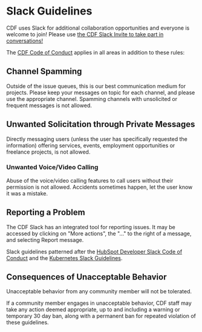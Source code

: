 # Slack Guidelines

CDF uses Slack for additional collaboration opportunities and everyone is welcome to join!
Please use [the CDF Slack Invite to take part in conversations!](https://join.slack.com/t/cdeliveryfdn/shared_invite/zt-nwc0jjd0-G65oEpv5ynFfPD5oOX5Ogg)

The [CDF Code of Conduct](https://github.com/cdfoundation/.github/blob/main/CODE_OF_CONDUCT.md) applies in all areas in addition to these rules:


## Channel Spamming

Outside of the issue queues, this is our best communication medium for projects. Please keep your messages on topic for each channel, and please use the appropriate channel. Spamming channels with unsolicited or frequent messages is not allowed.


## Unwanted Solicitation through Private Messages

Directly messaging users (unless the user has specifically requested the information) offering services, events, employment opportunities or freelance projects, is not allowed. 


### Unwanted Voice/Video Calling

Abuse of the voice/video calling features to call users without their permission is not allowed. Accidents sometimes happen, let the user know it was a mistake.


## Reporting a Problem

The CDF Slack has an integrated tool for reporting issues. It may be accessed by clicking on "More actions", the "..." to the right of a message, and selecting Report message.

Slack guidelines patterned after the [HubSpot Developer Slack Code of Conduct](https://designers.hubspot.com/slack/code-of-conduct) and the [Kubernetes Slack Guidelines](https://github.com/kubernetes/community/blob/master/communication/slack-guidelines.md).


## Consequences of Unacceptable Behavior

Unacceptable behavior from any community member will not be tolerated.

If a community member engages in unacceptable behavior, CDF staff may take any action deemed appropriate, up to and including a warning or temporary 30 day ban, along with a permanent ban for repeated violation of these guidelines.
